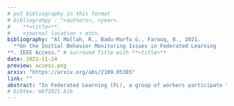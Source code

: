 ```yaml
---
# put bibliography in this format
# bibliograhpy : "<authors>, <year>.
#    **<title>**.
#    <journal location + etc>.
bibliography: "Al Mallah, R., Badu-Marfo G., Farooq, B., 2021.
  **On the Initial Behavior Monitoring Issues in Federated Learning
**. IEEE Access." # surround Title with **<title>**
date: 2021-11-24
preview: access.png
arxiv: "https://arxiv.org/abs/2109.05385"
link: ""
abstract: "In Federated Learning (FL), a group of workers participate to build a global model under the coordination of one node, the chief. Regarding the cybersecurity of FL, some attacks aim at injecting the fabricated local model updates into the system. Some defenses are based on malicious worker detection and behavioral pattern analysis. In this context, without timely and dynamic monitoring methods, the chief cannot detect and remove the malicious or unreliable workers from the system. Our work emphasizes the urgency to prepare the federated learning process for monitoring and eventually behavioral pattern analysis. We study the information inside the learning process in the early stages of training, propose a monitoring process and evaluate the monitoring period required. The aim is to analyze at what time is it appropriate to start the detection algorithm in order to remove the malicious or unreliable workers from the system and optimize the defense mechanism deployment. We tested our strategy on a behavioral pattern analysis defense applied to the FL process of different benchmark systems for text and image classification. Our results show that the monitoring process lowers false positives and false negatives and consequently increases system efficiency by enabling the distributed learning system to achieve better performance in the early stage of training."
# bibtex: mbf2021.bib
---
```

